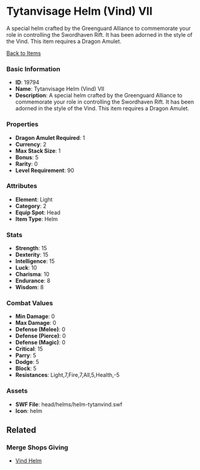 # Tytanvisage Helm (Vind) VII

A special helm crafted by the Greenguard Alliance to commemorate your role in controlling the Swordhaven Rift. It has been adorned in the style of the Vind. This item requires a Dragon Amulet.

[Back to Items](../items.md)

### Basic Information

- **ID**: 19794
- **Name**: Tytanvisage Helm (Vind) VII
- **Description**: A special helm crafted by the Greenguard Alliance to commemorate your role in controlling the Swordhaven Rift. It has been adorned in the style of the Vind. This item requires a Dragon Amulet.

### Properties

- **Dragon Amulet Required**: 1
- **Currency**: 2
- **Max Stack Size**: 1
- **Bonus**: 5
- **Rarity**: 0
- **Level Requirement**: 90

### Attributes

- **Element**: Light
- **Category**: 2
- **Equip Spot**: Head
- **Item Type**: Helm

### Stats

- **Strength**: 15
- **Dexterity**: 15
- **Intelligence**: 15
- **Luck**: 10
- **Charisma**: 10
- **Endurance**: 8
- **Wisdom**: 8

### Combat Values

- **Min Damage**: 0
- **Max Damage**: 0
- **Defense (Melee)**: 0
- **Defense (Pierce)**: 0
- **Defense (Magic)**: 0
- **Critical**: 15
- **Parry**: 5
- **Dodge**: 5
- **Block**: 5
- **Resistances**: Light,7,Fire,7,All,5,Health,-5

### Assets

- **SWF File**: head/helms/helm-tytanvind.swf
- **Icon**: helm

## Related

### Merge Shops Giving

- [Vind Helm](../merge-shops/324-vind-helm.md)

